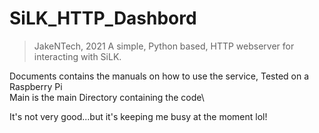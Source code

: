 # SiLK_HTTP_Dashbord
> JakeNTech, 2021
A simple, Python based, HTTP webserver for interacting with SiLK.

Documents contains the manuals on how to use the service, Tested on a Raspberry Pi\
Main is the main Directory containing the code\

It's not very good...but it's keeping me busy at the moment lol!